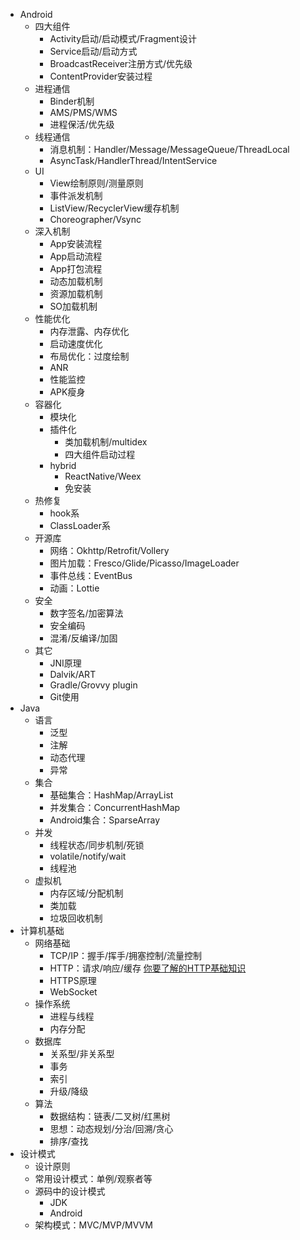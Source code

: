 - Android
  - 四大组件
    - Activity启动/启动模式/Fragment设计
    - Service启动/启动方式
    - BroadcastReceiver注册方式/优先级
    - ContentProvider安装过程
  - 进程通信
    - Binder机制
    - AMS/PMS/WMS
    - 进程保活/优先级
  - 线程通信
    - 消息机制：Handler/Message/MessageQueue/ThreadLocal
    - AsyncTask/HandlerThread/IntentService
  - UI
    - View绘制原则/测量原则
    - 事件派发机制
    - ListView/RecyclerView缓存机制
    - Choreographer/Vsync
  - 深入机制
    - App安装流程
    - App启动流程
    - App打包流程
    - 动态加载机制
    - 资源加载机制
    - SO加载机制 
  - 性能优化
    - 内存泄露、内存优化
    - 启动速度优化
    - 布局优化：过度绘制
    - ANR
    - 性能监控
    - APK瘦身
  - 容器化
    - 模块化
    - 插件化
      - 类加载机制/multidex
      - 四大组件启动过程
    - hybrid
      - ReactNative/Weex
      - 免安装
  - 热修复
    - hook系
    - ClassLoader系
  - 开源库
    - 网络：Okhttp/Retrofit/Vollery
    - 图片加载：Fresco/Glide/Picasso/ImageLoader
    - 事件总线：EventBus
    - 动画：Lottie
  - 安全
    - 数字签名/加密算法
    - 安全编码
    - 混淆/反编译/加固
  - 其它
    - JNI原理
    - Dalvik/ART
    - Gradle/Grovvy plugin
    - Git使用
- Java
  - 语言
    - 泛型
    - 注解
    - 动态代理
    - 异常
  - 集合
    - 基础集合：HashMap/ArrayList
    - 并发集合：ConcurrentHashMap
    - Android集合：SparseArray
  - 并发
    - 线程状态/同步机制/死锁
    - volatile/notify/wait
    - 线程池
  - 虚拟机
    - 内存区域/分配机制
    - 类加载
    - 垃圾回收机制
- 计算机基础
  - 网络基础
    - TCP/IP：握手/挥手/拥塞控制/流量控制
    - HTTP：请求/响应/缓存 [你要了解的HTTP基础知识](blog/http/你要了解的HTTP基础知识.md)
    - HTTPS原理
    - WebSocket
  - 操作系统
    - 进程与线程
    - 内存分配
  - 数据库
    - 关系型/非关系型
    - 事务
    - 索引
    - 升级/降级
  - 算法
    - 数据结构：链表/二叉树/红黑树
    - 思想：动态规划/分治/回溯/贪心
    - 排序/查找
- 设计模式
  - 设计原则
  - 常用设计模式：单例/观察者等
  - 源码中的设计模式 
    - JDK
    - Android
  - 架构模式：MVC/MVP/MVVM